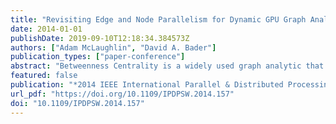 ```yaml
---
title: "Revisiting Edge and Node Parallelism for Dynamic GPU Graph Analytics"
date: 2014-01-01
publishDate: 2019-09-10T12:18:34.384573Z
authors: ["Adam McLaughlin", "David A. Bader"]
publication_types: ["paper-conference"]
abstract: "Betweenness Centrality is a widely used graph analytic that has applications such as finding influential people in social networks, analyzing power grids, and studying protein interactions. However, its complexity makes its exact computation infeasible for large graphs of interest. Furthermore, networks tend to change over time, invalidating previously calculated results and encouraging new analyses regarding how centrality metrics vary with time. While GPUs have dominated regular, structured application domains, their high memory throughput and massive parallelism has made them a suitable target architecture for irregular, unstructured applications as well. In this paper we compare and contrast two GPU implementations of an algorithm for dynamic betweenness centrality. We show that typical network updates affect the centrality scores of a surprisingly small subset of the total number of vertices in the graph. By efficiently mapping threads to units of work we achieve up to a 110x speedup over a CPU implementation of the algorithm and can update the analytic 45x faster on average than a static recomputation on the GPU."
featured: false
publication: "*2014 IEEE International Parallel & Distributed Processing Symposium Workshops, Phoenix, AZ, USA, May 19-23, 2014*"
url_pdf: "https://doi.org/10.1109/IPDPSW.2014.157"
doi: "10.1109/IPDPSW.2014.157"
---
```


